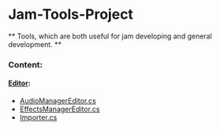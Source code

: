 # Jam-Tools-Project
 
** Tools, which are both useful for jam developing and general development. **

### Content:
#### [Editor](https://github.com/GishaTheDeveloper/Jam-Tools-Project/tree/main/Jam-Tools-Project/Assets/Editor):
- [AudioManagerEditor.cs](https://github.com/GishaTheDeveloper/Jam-Tools-Project/blob/main/Jam-Tools-Project/Assets/Editor/AudioManagerEditor.cs)
- [EffectsManagerEditor.cs](https://github.com/GishaTheDeveloper/Jam-Tools-Project/blob/main/Jam-Tools-Project/Assets/Editor/EffectsManagerEditor.cs)
- [Importer.cs](https://github.com/GishaTheDeveloper/Jam-Tools-Project/blob/main/Jam-Tools-Project/Assets/Editor/Importer.cs)
